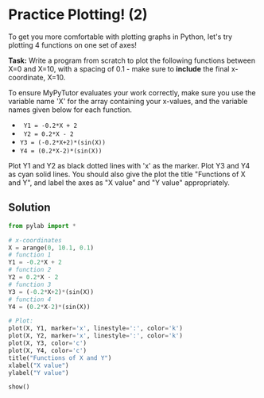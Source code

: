 # Practice Plotting! (2)

To get you more comfortable with plotting graphs in Python, let's try plotting 4 functions on one set of axes!

**Task:** Write a program from scratch to plot the following functions between X=0 and X=10, with a spacing of 0.1 - make sure to **include** the final x-coordinate, X=10.

To ensure MyPyTutor evaluates your work correctly, make sure you use the variable name 'X' for the array containing your x-values, and the variable names given below for each function.

* ` Y1 = -0.2*X + 2`
* ` Y2 = 0.2*X - 2`
* ` Y3 = (-0.2*X+2)*(sin(X)) `
* ` Y4 = (0.2*X-2)*(sin(X)) `

Plot Y1 and Y2 as black dotted lines with 'x' as the marker. Plot Y3 and Y4 as cyan solid lines. You should also give the plot the title "Functions of X and Y", and label the axes as "X value" and "Y value" appropriately.

## Solution
```python
from pylab import *

# x-coordinates
X = arange(0, 10.1, 0.1)
# function 1
Y1 = -0.2*X + 2
# function 2
Y2 = 0.2*X - 2
# function 3
Y3 = (-0.2*X+2)*(sin(X))
# function 4
Y4 = (0.2*X-2)*(sin(X))

# Plot:
plot(X, Y1, marker='x', linestyle=':', color='k')
plot(X, Y2, marker='x', linestyle=':', color='k')
plot(X, Y3, color='c')
plot(X, Y4, color='c')
title("Functions of X and Y")
xlabel("X value")
ylabel("Y value")

show()
```
